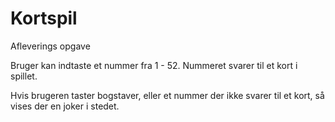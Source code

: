 # Kortspil
Afleverings opgave 

Bruger kan indtaste et nummer fra 1 - 52. Nummeret svarer til et kort i spillet.

Hvis brugeren taster bogstaver, eller et nummer der ikke svarer til et kort, så vises der en joker i stedet.

